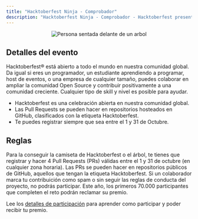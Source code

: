 ```yaml
---
title: "Hacktoberfest Ninja - Comprobador"
description: "Hacktoberfest Ninja - Comprobador - Hacktoberfest presentado por DigitalOcean"
---
```


<center>
  <img class="Splash-Image" alt="Persona sentada delante de un arbol "commit" con el ordenador - de undraw.io" />
</center>

## Detalles del evento

Hacktoberfest® está abierto a todo el mundo en nuestra comunidad global. Da igual si eres un programador, un estudiante aprendiendo a programar, host de eventos, o una empresa de cualquier tamaño, puedes colaborar en ampliar la comunidad Open Source y contribuir positivamente a una comunidad creciente. Cualquier tipo de skill y nivel es posible para ayudar.

- Hacktoberfest es una celebración abierta en nuestra comunidad global.
- Las Pull Requests se pueden hacer en repositorios hosteados en GitHub, clasificados con la etiqueta Hacktoberfest.
- Te puedes registrar siempre que sea entre el 1 y 31 de Octubre.

## Reglas

Para la conseguir la camiseta de Hacktoberfest o el árbol, te tienes que registrar y hacer 4 Pull Requests (PRs) válidas entre el 1 y 31 de octubre (en cualquier zona horaria). Las PRs se pueden hacer en repositorios públicos de GitHub, aquellos que tengan la etiqueta Hacktoberfest. Si un colaborador marca tu contribuición como spam o sin seguir las reglas de conducta del proyecto, no podrás participar. Este año, los primeros 70.000 participantes que completen el reto podrán reclamar su premio.

Lee los [detalles de participación](https://hacktoberfest.digitalocean.com/details) para aprender como participar y poder recibir tu premio.
